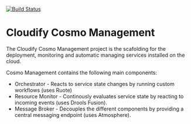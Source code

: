 [![Build Status](https://secure.travis-ci.org/CloudifySource/cosmo-manager.png)](http://travis-ci.org/CloudifySource/cosmo-manager)

# Cloudify Cosmo Management #

The Cloudify Cosmo Management project is the scafolding for the deployment, monitoring and automatic managing services 
installed on the cloud.

Cosmo Management contains the following main components:

* Orchestrator - Reacts to service state changes by running custom workflows (uses Ruote)
* Resource Monitor - Continously evaluates service state by reacting to incoming events (uses Drools Fusion).
* Message Broker - Decouples the different components by providing a central messaging endpoint (uses Atmosphere).
